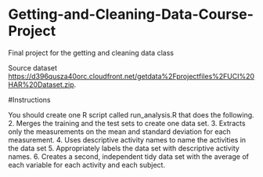 # Getting-and-Cleaning-Data-Course-Project

Final project for the getting and cleaning data class

Source dataset https://d396qusza40orc.cloudfront.net/getdata%2Fprojectfiles%2FUCI%20HAR%20Dataset.zip.

#Instructions

You should create one R script called run_analysis.R that does the following.
2. Merges the training and the test sets to create one data set.
3. Extracts only the measurements on the mean and standard deviation for each measurement.
4. Uses descriptive activity names to name the activities in the data set
5. Appropriately labels the data set with descriptive activity names.
6. Creates a second, independent tidy data set with the average of each variable for each activity and each subject.
